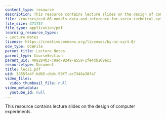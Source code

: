 ```yaml
---
content_type: resource
description: This resource contains lecture slides on the design of computer experiments.
file: /courses/esd-86-models-data-and-inference-for-socio-technical-systems-spring-2007/3855fa4fbdb5cbdc59f7ac7348a38fa7_lec21.pdf
file_size: 371757
file_type: application/pdf
learning_resource_types:
- Lecture Notes
license: https://creativecommons.org/licenses/by-nc-sa/4.0/
ocw_type: OCWFile
parent_title: Lecture Notes
parent_type: CourseSection
parent_uid: 408284b3-c8ad-9249-a559-1fe4db109ac3
resourcetype: Document
title: lec21.pdf
uid: 3855fa4f-bdb5-cbdc-59f7-ac7348a38fa7
video_files:
  video_thumbnail_file: null
video_metadata:
  youtube_id: null
---
```

This resource contains lecture slides on the design of computer experiments.